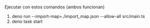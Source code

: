 Ejecutar con estos comandos (ambos funcionan)

1. deno run --import-map=./import_map.json --allow-all src/main.ts
2. deno task start